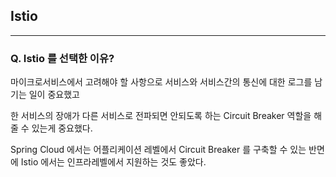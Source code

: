 ## Istio

***

### Q. Istio 를 선택한 이유? 

마이크로서비스에서 고려해야 할 사항으로 서비스와 서비스간의 통신에 대한 로그를 남기는 일이 중요했고

한 서비스의 장애가 다른 서비스로 전파되면 안되도록 하는 Circuit Breaker 역할을 해줄 수 있는게 중요했다. 

Spring Cloud 에서는 어플리케이션 레벨에서 Circuit Breaker 를 구축할 수 있는 반면에 Istio 에서는 인프라레벨에서 지원하는 것도 좋았다.
